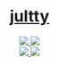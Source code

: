 <br><br>
<div align="center">
  <h1><a href="https://jultty.github.io">jultty</a></h1>
  <p></p>
  <a href="https://lgtm.com/people/jultty">
    <img src="https://img.shields.io/badge/lgtm-jultty-purple?style=for-the-badge&logo=lgtm">
  </a>
  <a href="https://libraries.io/github/jultty">
    <img src="https://img.shields.io/badge/Libraries.io-jultty-orange?style=for-the-badge&logo=librariesdotio&logoColor=white">
  </a>
  <br>
  <a href="https://profile.codersrank.io/user/jultty">
    <img src="https://img.shields.io/badge/CodersRank-jultty-%23C2C2C2?style=for-the-badge&logo=codersrank">
  </a>
  <a href="https://wakatime.com/@jultty">
    <img src="https://wakatime.com/badge/user/ee7c148b-ee2b-40cf-85c0-50caf36a4dbe.svg?style=for-the-badge">
  </a> 
</div>
